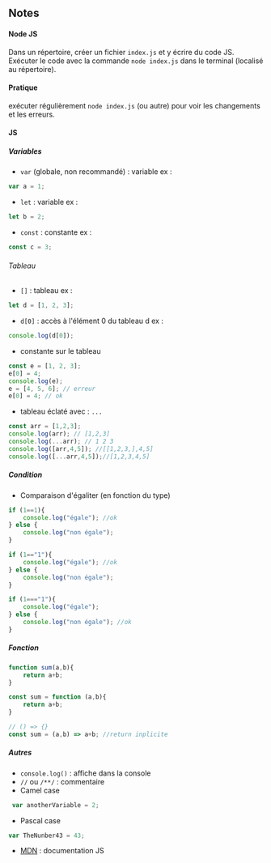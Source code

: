 ## Notes

#### Node JS
Dans un répertoire, créer un fichier `index.js` et y écrire du code JS.
Exécuter le code avec la commande `node index.js` dans le terminal (localisé au répertoire).

#### Pratique
exécuter régulièrement `node index.js` (ou autre) pour voir les changements et les erreurs.

#### JS
##### Variables
- `var` (globale, non recommandé) : variable  ex : 
``` javascript
var a = 1;
``` 

- `let` : variable  ex : 
``` javascript
let b = 2;
```
- `const` : constante  ex : 
``` javascript
const c = 3;
```

###### Tableau
- `[]` : tableau  ex : 
``` javascript
let d = [1, 2, 3];
```
- `d[0]` : accès à l'élément 0 du tableau d ex : 
``` javascript
console.log(d[0]);
```
- constante sur le tableau
``` javascript
const e = [1, 2, 3];
e[0] = 4;
console.log(e);
e = [4, 5, 6]; // erreur
e[0] = 4; // ok
```
- tableau éclaté avec : `...`
```js
const arr = [1,2,3];
console.log(arr); // [1,2,3]
console.log(...arr); // 1 2 3
console.log([arr,4,5]); //[[1,2,3,],4,5]
console.log([...arr,4,5]);//[1,2,3,4,5]

```

##### Condition
- Comparaison d'égaliter (en fonction du type)
```js
if (1==1){
    console.log("égale"); //ok
} else {
    console.log("non égale");
}

if (1=="1"){
    console.log("égale"); //ok
} else {
    console.log("non égale");
}

if (1==="1"){
    console.log("égale");
} else {
    console.log("non égale"); //ok
}
```

##### Fonction
```js
function sum(a,b){
    return a+b;
}

const sum = function (a,b){
    return a+b;
}

// () => {}
const sum = (a,b) => a+b; //return inplicite
```

##### Autres
- `console.log()` : affiche dans la console
- `//` ou `/**/` : commentaire
- Camel case 
```js
 var anotherVariable = 2;
 ```
- Pascal case 
```js 
var TheNunber43 = 43;
```
- [MDN](https://developer.mozilla.org/fr/docs/) : documentation JS

